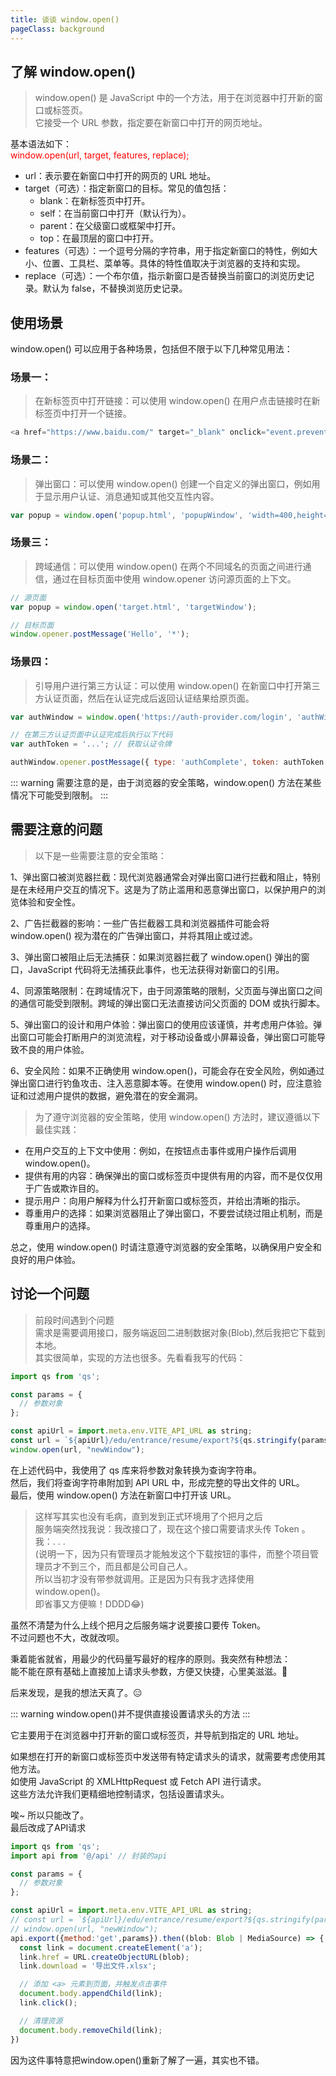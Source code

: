 ```yaml
---
title: 谈谈 window.open()
pageClass: background
---
```


## 了解 window.open()

> window.open() 是 JavaScript 中的一个方法，用于在浏览器中打开新的窗口或标签页。<br/>它接受一个 URL 参数，指定要在新窗口中打开的网页地址。

<div>
<div>基本语法如下：</div>
<span style="color:red">window.open(url, target, features, replace);</span>
</div>

- url：表示要在新窗口中打开的网页的 URL 地址。
- target（可选）：指定新窗口的目标。常见的值包括：
  - blank：在新标签页中打开。
  - self：在当前窗口中打开（默认行为）。
  - parent：在父级窗口或框架中打开。
  - top：在最顶层的窗口中打开。
- features（可选）：一个逗号分隔的字符串，用于指定新窗口的特性，例如大小、位置、工具栏、菜单等。具体的特性值取决于浏览器的支持和实现。
- replace（可选）：一个布尔值，指示新窗口是否替换当前窗口的浏览历史记录。默认为 false，不替换浏览历史记录。

## 使用场景

window.open() 可以应用于各种场景，包括但不限于以下几种常见用法：

### 场景一：
> 在新标签页中打开链接：可以使用 window.open() 在用户点击链接时在新标签页中打开一个链接。

```js
<a href="https://www.baidu.com/" target="_blank" onclick="event.preventDefault(); window.open(this.href, '_blank');">打开链接</a>
```
### 场景二：
> 弹出窗口：可以使用 window.open() 创建一个自定义的弹出窗口，例如用于显示用户认证、消息通知或其他交互性内容。

```js
var popup = window.open('popup.html', 'popupWindow', 'width=400,height=300');
```
### 场景三：
> 跨域通信：可以使用 window.open() 在两个不同域名的页面之间进行通信，通过在目标页面中使用 window.opener 访问源页面的上下文。

```js
// 源页面
var popup = window.open('target.html', 'targetWindow');

// 目标页面
window.opener.postMessage('Hello', '*');
```
### 场景四：
> 引导用户进行第三方认证：可以使用 window.open() 在新窗口中打开第三方认证页面，然后在认证完成后返回认证结果给原页面。

```js
var authWindow = window.open('https://auth-provider.com/login', 'authWindow');

// 在第三方认证页面中认证完成后执行以下代码
var authToken = '...'; // 获取认证令牌

authWindow.opener.postMessage({ type: 'authComplete', token: authToken }, '*');
```

::: warning
需要注意的是，由于浏览器的安全策略，window.open() 方法在某些情况下可能受到限制。
:::

## 需要注意的问题
> 以下是一些需要注意的安全策略：

1、弹出窗口被浏览器拦截：现代浏览器通常会对弹出窗口进行拦截和阻止，特别是在未经用户交互的情况下。这是为了防止滥用和恶意弹出窗口，以保护用户的浏览体验和安全性。<br/>

2、广告拦截器的影响：一些广告拦截器工具和浏览器插件可能会将 window.open() 视为潜在的广告弹出窗口，并将其阻止或过滤。<br/>

3、弹出窗口被阻止后无法捕获：如果浏览器拦截了 window.open() 弹出的窗口，JavaScript 代码将无法捕获此事件，也无法获得对新窗口的引用。<br/>

4、同源策略限制：在跨域情况下，由于同源策略的限制，父页面与弹出窗口之间的通信可能受到限制。跨域的弹出窗口无法直接访问父页面的 DOM 或执行脚本。<br/>

5、弹出窗口的设计和用户体验：弹出窗口的使用应该谨慎，并考虑用户体验。弹出窗口可能会打断用户的浏览流程，对于移动设备或小屏幕设备，弹出窗口可能导致不良的用户体验。<br/>

6、安全风险：如果不正确使用 window.open()，可能会存在安全风险，例如通过弹出窗口进行钓鱼攻击、注入恶意脚本等。在使用 window.open() 时，应注意验证和过滤用户提供的数据，避免潜在的安全漏洞。<br/>

> 为了遵守浏览器的安全策略，使用 window.open() 方法时，建议遵循以下最佳实践：

- 在用户交互的上下文中使用：例如，在按钮点击事件或用户操作后调用 window.open()。<br/>
- 提供有用的内容：确保弹出的窗口或标签页中提供有用的内容，而不是仅仅用于广告或欺诈目的。<br/>
- 提示用户：向用户解释为什么打开新窗口或标签页，并给出清晰的指示。<br/>
- 尊重用户的选择：如果浏览器阻止了弹出窗口，不要尝试绕过阻止机制，而是尊重用户的选择。<br/>

总之，使用 window.open() 时请注意遵守浏览器的安全策略，以确保用户安全和良好的用户体验。

## 讨论一个问题

> 前段时间遇到个问题<br/>
需求是需要调用接口，服务端返回二进制数据对象(Blob),然后我把它下载到本地。<br/>
其实很简单，实现的方法也很多。先看看我写的代码：

```js
import qs from 'qs';

const params = {
  // 参数对象
};

const apiUrl = import.meta.env.VITE_API_URL as string;
const url = `${apiUrl}/edu/entrance/resume/export?${qs.stringify(params)}`;
window.open(url, "newWindow");
```

在上述代码中，我使用了 qs 库来将参数对象转换为查询字符串。<br/>
然后，我们将查询字符串附加到 API URL 中，形成完整的导出文件的 URL。<br/>
最后，使用 window.open() 方法在新窗口中打开该 URL。<br/>

>这样写其实也没有毛病，直到发到正式环境用了个把月之后<br/>
服务端突然找我说：我改接口了，现在这个接口需要请求头传 Token 。<br/>
我：. . .<br/>
(说明一下，因为只有管理员才能触发这个下载按钮的事件，而整个项目管理员才不到三个，而且都是公司自己人。<br/>
所以当初才没有带参就调用。正是因为只有我才选择使用 window.open()。<br/>即省事又方便嘛！DDDD😂)

虽然不清楚为什么上线个把月之后服务端才说要接口要传 Token。<br/>
不过问题也不大，改就改呗。

秉着能省就省，用最少的代码量写最好的程序的原则。我突然有种想法：<br/>
能不能在原有基础上直接加上请求头参数，方便又快捷，心里美滋滋。🤔

后来发现，是我的想法天真了。😑

::: warning
 window.open()并不提供直接设置请求头的方法
:::

它主要用于在浏览器中打开新的窗口或标签页，并导航到指定的 URL 地址。

如果想在打开的新窗口或标签页中发送带有特定请求头的请求，就需要考虑使用其他方法。<br/>
如使用 JavaScript 的 XMLHttpRequest 或 Fetch API 进行请求。<br/>
这些方法允许我们更精细地控制请求，包括设置请求头。

唉~  所以只能改了。<br/>
最后改成了API请求

```js
import qs from 'qs';
import api from '@/api' // 封装的api

const params = {
  // 参数对象
};

const apiUrl = import.meta.env.VITE_API_URL as string;
// const url = `${apiUrl}/edu/entrance/resume/export?${qs.stringify(params)}`;
// window.open(url, "newWindow");
api.export({method:'get',params}).then((blob: Blob | MediaSource) => {
  const link = document.createElement('a');
  link.href = URL.createObjectURL(blob);
  link.download = '导出文件.xlsx';

  // 添加 <a> 元素到页面，并触发点击事件
  document.body.appendChild(link);
  link.click();

  // 清理资源
  document.body.removeChild(link);
})
```

因为这件事特意把window.open()重新了解了一遍，其实也不错。<svgIcon name="T-xin1"/>

